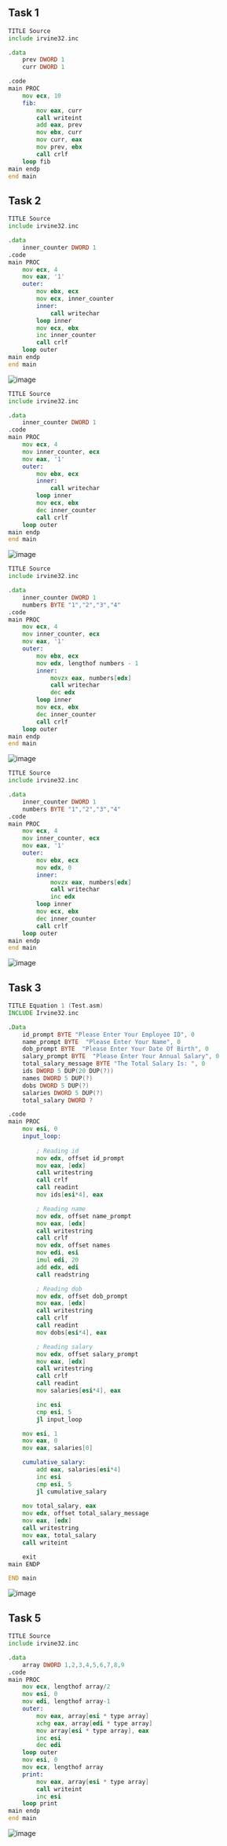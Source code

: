 ## Task 1
```asm
TITLE Source
include irvine32.inc

.data
	prev DWORD 1
	curr DWORD 1

.code
main PROC
	mov ecx, 10
	fib:
		mov eax, curr
		call writeint
		add eax, prev
		mov ebx, curr
		mov curr, eax
		mov prev, ebx
		call crlf
	loop fib
main endp
end main
```

## Task 2
```asm
TITLE Source
include irvine32.inc

.data
	inner_counter DWORD 1
.code
main PROC
	mov ecx, 4
	mov eax, '1'
	outer:
		mov ebx, ecx
		mov ecx, inner_counter
		inner:
			call writechar
		loop inner
		mov ecx, ebx
		inc inner_counter
		call crlf
	loop outer
main endp
end main
```
![image](https://github.com/user-attachments/assets/386d504c-da3c-46bf-808d-7ef229fc34ce)

```asm
TITLE Source
include irvine32.inc

.data
	inner_counter DWORD 1
.code
main PROC
	mov ecx, 4
	mov inner_counter, ecx
	mov eax, '1'
	outer:
		mov ebx, ecx
		inner:
			call writechar
		loop inner
		mov ecx, ebx
		dec inner_counter
		call crlf
	loop outer
main endp
end main
```
![image](https://github.com/user-attachments/assets/7c38f917-8e80-4b4d-9f97-ce1e7b95f630)

```asm
TITLE Source
include irvine32.inc

.data
	inner_counter DWORD 1
	numbers BYTE "1","2","3","4"
.code
main PROC
	mov ecx, 4
	mov inner_counter, ecx
	mov eax, '1'
	outer:
		mov ebx, ecx
		mov edx, lengthof numbers - 1
		inner:
			movzx eax, numbers[edx]
			call writechar
			dec edx
		loop inner
		mov ecx, ebx
		dec inner_counter
		call crlf
	loop outer
main endp
end main
```
![image](https://github.com/user-attachments/assets/de12dd6e-81ca-4e1b-8703-8265522e0476)

```asm
TITLE Source
include irvine32.inc

.data
	inner_counter DWORD 1
	numbers BYTE "1","2","3","4"
.code
main PROC
	mov ecx, 4
	mov inner_counter, ecx
	mov eax, '1'
	outer:
		mov ebx, ecx
		mov edx, 0
		inner:
			movzx eax, numbers[edx]
			call writechar
			inc edx
		loop inner
		mov ecx, ebx
		dec inner_counter
		call crlf
	loop outer
main endp
end main
```
![image](https://github.com/user-attachments/assets/bf80ff16-e45b-4327-8044-ce7636387178)

## Task 3
```asm
TITLE Equation 1 (Test.asm)
INCLUDE Irvine32.inc

.Data
    id_prompt BYTE "Please Enter Your Employee ID", 0
    name_prompt BYTE  "Please Enter Your Name", 0
    dob_prompt BYTE  "Please Enter Your Date Of Birth", 0
    salary_prompt BYTE  "Please Enter Your Annual Salary", 0
    total_salary_message BYTE "The Total Salary Is: ", 0
    ids DWORD 5 DUP(20 DUP(?))
    names DWORD 5 DUP(?)
    dobs DWORD 5 DUP(?)
    salaries DWORD 5 DUP(?)
    total_salary DWORD ?

.code
main PROC
    mov esi, 0
    input_loop:
        
        ; Reading id
        mov edx, offset id_prompt
        mov eax, [edx]
        call writestring
        call crlf
        call readint
        mov ids[esi*4], eax

        ; Reading name
        mov edx, offset name_prompt
        mov eax, [edx]
        call writestring
        call crlf
        mov edx, offset names
        mov edi, esi
        imul edi, 20
        add edx, edi
        call readstring

        ; Reading dob
        mov edx, offset dob_prompt
        mov eax, [edx]
        call writestring
        call crlf
        call readint
        mov dobs[esi*4], eax

        ; Reading salary
        mov edx, offset salary_prompt
        mov eax, [edx]
        call writestring
        call crlf
        call readint
        mov salaries[esi*4], eax

        inc esi
        cmp esi, 5
        jl input_loop

    mov esi, 1
    mov eax, 0
    mov eax, salaries[0]

    cumulative_salary:
        add eax, salaries[esi*4]
        inc esi
        cmp esi, 5
        jl cumulative_salary
    
    mov total_salary, eax
    mov edx, offset total_salary_message
    mov eax, [edx]
    call writestring
    mov eax, total_salary
    call writeint

    exit
main ENDP

END main
```
![image](https://github.com/user-attachments/assets/e992146a-9acd-4008-a2e4-16a56f6932b4)

## Task 5
```asm
TITLE Source
include irvine32.inc

.data
	array DWORD 1,2,3,4,5,6,7,8,9
.code
main PROC
	mov ecx, lengthof array/2
	mov esi, 0
	mov edi, lengthof array-1
	outer:
		mov eax, array[esi * type array]
		xchg eax, array[edi * type array]
		mov array[esi * type array], eax
		inc esi
		dec edi
	loop outer
	mov esi, 0
	mov ecx, lengthof array
	print:
		mov eax, array[esi * type array]
		call writeint
		inc esi
	loop print
main endp
end main
```
![image](https://github.com/user-attachments/assets/17936019-0da8-46ad-be39-19255da881a4)
